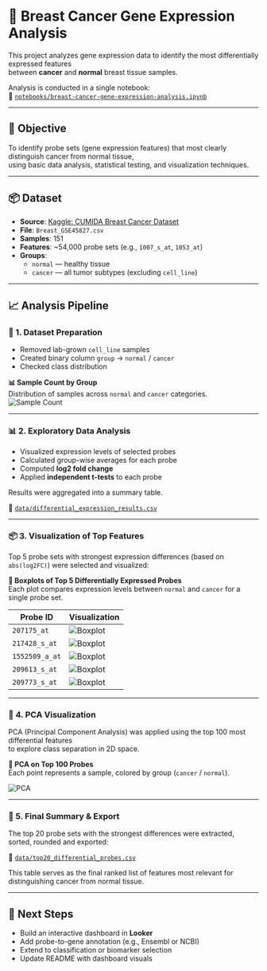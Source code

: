 # 🧬 Breast Cancer Gene Expression Analysis

This project analyzes gene expression data to identify the most differentially expressed features  
between **cancer** and **normal** breast tissue samples.

Analysis is conducted in a single notebook:  
📒 [`notebooks/breast-cancer-gene-expression-analysis.ipynb`](notebooks/breast-cancer-gene-expression-analysis.ipynb)

---

## 🎯 Objective

To identify probe sets (gene expression features) that most clearly distinguish cancer from normal tissue,  
using basic data analysis, statistical testing, and visualization techniques.

---

## 📦 Dataset

- **Source**: [Kaggle: CUMIDA Breast Cancer Dataset](https://www.kaggle.com/datasets/brunogrisci/breast-cancer-gene-expression-cumida)
- **File**: `Breast_GSE45827.csv`
- **Samples**: 151
- **Features**: ~54,000 probe sets (e.g., `1007_s_at`, `1053_at`)
- **Groups**:  
  - `normal` — healthy tissue  
  - `cancer` — all tumor subtypes (excluding `cell_line`)

---

## 📈 Analysis Pipeline

### 🧬 1. Dataset Preparation

- Removed lab-grown `cell_line` samples
- Created binary column `group` → `normal` / `cancer`
- Checked class distribution

**📊 Sample Count by Group**  
Distribution of samples across `normal` and `cancer` categories.  
![Sample Count](images/sample_count_per_group.png)

---

### 📊 2. Exploratory Data Analysis

- Visualized expression levels of selected probes
- Calculated group-wise averages for each probe
- Computed **log2 fold change**
- Applied **independent t-tests** to each probe

Results were aggregated into a summary table.

📁 [`data/differential_expression_results.csv`](data/differential_expression_results.csv)

---

### 📦 3. Visualization of Top Features

Top 5 probe sets with strongest expression differences (based on `abs(log2FC)`) were selected and visualized:

**🧪 Boxplots of Top 5 Differentially Expressed Probes**  
Each plot compares expression levels between `normal` and `cancer` for a single probe set.

| Probe ID         | Visualization |
|------------------|---------------|
| `207175_at`      | ![Boxplot](images/boxplot_207175_at.png) |
| `217428_s_at`    | ![Boxplot](images/boxplot_217428_s_at.png) |
| `1552509_a_at`   | ![Boxplot](images/boxplot_1552509_a_at.png) |
| `209613_s_at`    | ![Boxplot](images/boxplot_209613_s_at.png) |
| `209773_s_at`    | ![Boxplot](images/boxplot_209773_s_at.png) |

---

### 🧠 4. PCA Visualization

PCA (Principal Component Analysis) was applied using the top 100 most differential features  
to explore class separation in 2D space.

**📌 PCA on Top 100 Probes**  
Each point represents a sample, colored by group (`cancer` / `normal`).

![PCA](images/pca_top100_log2fc.png)

---

### 📄 5. Final Summary & Export

The top 20 probe sets with the strongest differences were extracted, sorted, rounded and exported:

📁 [`data/top20_differential_probes.csv`](data/top20_differential_probes.csv)

This table serves as the final ranked list of features most relevant for distinguishing cancer from normal tissue.

---

## 🚧 Next Steps

- Build an interactive dashboard in **Looker**
- Add probe-to-gene annotation (e.g., Ensembl or NCBI)
- Extend to classification or biomarker selection
- Update README with dashboard visuals


